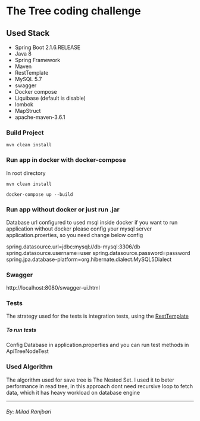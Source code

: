 # The Tree coding challenge

## Used Stack 

   * Spring Boot 2.1.6.RELEASE
   * Java 8
   * Spring Framework
   * Maven
   * RestTemplate
   * MySQL 5.7
   * swagger
   * Docker compose
   * Liquibase (default is disable)
   * lombok
   * MapStruct
   * apache-maven-3.6.1

### Build Project

```
mvn clean install
```

### Run app in docker with docker-compose

In root directory
```
mvn clean install

docker-compose up --build
```

### Run app without docker or just run .jar

Database url configured to used msql inside docker if you want to run application without docker please config your mysql server application.proerties, so you need change below config

spring.datasource.url=jdbc:mysql://db-mysql:3306/db
spring.datasource.username=user
spring.datasource.password=password
spring.jpa.database-platform=org.hibernate.dialect.MySQL5Dialect

### Swagger
http://localhost:8080/swagger-ui.html

### Tests
The strategy used for the tests is integration tests, using the [RestTemplate](https://docs.spring.io/spring-android/docs/current/reference/html/rest-template.html)

##### To run tests
Config Database in application.properties and you can run test methods in ApiTreeNodeTest


### Used Algorithm
The algorithm used for save tree is The Nested Set. I used it to beter performance in read tree, in this approach dont need recursive loop to fetch data, which it has heavy workload on database engine 

_____

###### By: Milad Ranjbari
